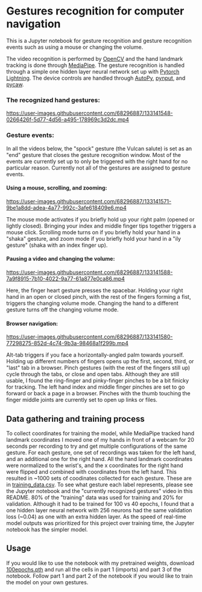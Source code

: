 # Gestures recognition for computer navigation
This is a Jupyter notebook for gesture recognition and gesture recognition events such as using a mouse or changing the volume.

The video recognition is performed by [OpenCV](https://opencv.org/) and the hand landmark tracking is done through [MediaPipe](https://google.github.io/mediapipe/solutions/hands.html). The gesture recognition is handled through a simple one hidden layer neural network set up with [Pytorch Lightning](https://www.pytorchlightning.ai/). The device controls are handled through [AutoPy](https://github.com/autopilot-rs/autopy), [pynput](https://pynput.readthedocs.io/en/latest/), and [pycaw](https://github.com/AndreMiras/pycaw).

### The recognized hand gestures:

https://user-images.githubusercontent.com/68296887/133141548-0266426f-5d77-4d56-a495-178969c3d2dc.mp4

### Gesture events:
In all the videos below, the "spock" gesture (the Vulcan salute) is set as an "end" gesture that closes the gesture recognition window. Most of the events are currently set up to only be triggered with the right hand for no particular reason. Currently not all of the gestures are assigned to gesture events.

#### Using a mouse, scrolling, and zooming:
https://user-images.githubusercontent.com/68296887/133141571-9be1a8dd-adea-4a77-992c-3afe618409e6.mp4

The mouse mode activates if you briefly hold up your right palm (opened or lightly closed). Bringing your index and middle finger tips together triggers a mouse click. Scrolling mode turns on if you briefly hold your hand in a "shaka" gesture, and zoom mode if you briefly hold your hand in a "ily gesture" (shaka with an index finger up).

#### Pausing a video and changing the volume:
https://user-images.githubusercontent.com/68296887/133141588-7a9f8915-7b10-4022-9a77-61a877e0ca86.mp4

Here, the finger heart gesture presses the spacebar. Holding your right hand in an open or closed pinch, with the rest of the fingers forming a fist, triggers the changing volume mode. Changing the hand to a different gesture turns off the changing volume mode.


#### Browser navigation:
https://user-images.githubusercontent.com/68296887/133141580-77298275-852d-4c74-9b3a-98468a1f299b.mp4

Alt-tab triggers if you face a horizontally-angled palm towards yourself. Holding up different numbers of fingers opens up the first, second, third, or "last" tab in a browser. Pinch gestures (with the rest of the fingers still up) cycle through the tabs, or close and open tabs. Although they are still usable, I found the ring-finger and pinky-finger pinches to be a bit finicky for tracking. The left hand index and middle finger pinches are set to go forward or back a page in a browser. Pinches with the thumb touching the finger middle joints are currently set to open up links or files. 

## Data gathering and training process
To collect coordinates for training the model, while MediaPipe tracked hand landmark coordinates I moved one of my hands in front of a webcam for 20 seconds per recording to try and get multiple configurations of the same gesture. For each gesture, one set of recordings was taken for the left hand, and an additional one for the right hand. All the hand landmark coordinates were normalized to the wrist's, and the x coordinates for the right hand were flipped and combined with coordinates from the left hand. This resulted in ~1000 sets of coodinates collected for each gesture. These are in [training_data.csv](https://github.com/Olya-M/gestures-recognition/blob/main/training_data.csv). To see what gesture each label represents, please see the Jupyter notebook and the "currently recognized gestures" video in this README. 80% of the "training" data was used for training and 20% for validation. Although it had to be trained for 100 vs 40 epochs, I found that a one hidden layer neural network with 256 neurons had the same validation loss (~0.04) as one with an extra hidden layer. As the speed of real-time model outputs was prioritized for this project over training time, the Jupyter notebook has the simpler model.

## Usage

If you would like to use the notebook with my pretrained weights, download [100epochs.pth](https://github.com/Olya-M/gestures-recognition/blob/main/100epochs.pth) and run all the cells in part 1 (imports) and part 3 of the notebook. Follow part 1 and part 2 of the notebook if you would like to train the model on your own gestures. 
